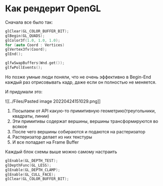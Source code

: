 # Как рендерит OpenGL

Сначала все было так:

```cpp
glClear(GL_COLOR_BUFFER_BIT);  
glBegin(GL_QUADS);  
glColor3f(1.0, 1.0, 1.0);  
for (auto Coord : Vertices)  
glVertex3fv(Coord);  
glEnd();

glfwSwapBuffers(Wnd.get());  
glfwPollEvents();
```

Но позже умные люди поняли, что не очень эффективно в Begin-End каждый раз отрисовывать кадр, даже если он полностью не меняется.

И придумали это:

![[../Files/Pasted image 20220424151029.png]]

1. Посылаем от API какую-то примитивную геометрию(треугольники, квадраты, линии)
2. Эти примитивы содержат вершины, вершины трансформируются во всякое
3. После чего вершины собираются и подаются на растеризатор
4. Растеризатор делает из них текстуры
5. И все попадает на Frame Buffer

Каждый блок схемы выше можно самому настраить

```cpp
glEnable(GL_DEPTH_TEST); 
glDepthFunc(GL_LESS); 
glEnable(GL_DEPTH_CLAMP); 
glEnable(GL_CULL_FACE); 
glClear(GL_COLOR_BUFFER_BIT);
```

